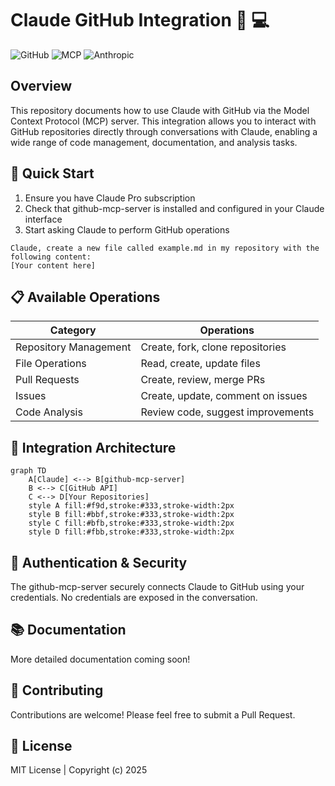 # Claude GitHub Integration 🤖 💻

![GitHub](https://img.shields.io/badge/github-integration-blue)
![MCP](https://img.shields.io/badge/MCP-enabled-green)
![Anthropic](https://img.shields.io/badge/Claude-assistant-purple)

## Overview

This repository documents how to use Claude with GitHub via the Model Context Protocol (MCP) server. This integration allows you to interact with GitHub repositories directly through conversations with Claude, enabling a wide range of code management, documentation, and analysis tasks.

## 🚀 Quick Start

1. Ensure you have Claude Pro subscription
2. Check that github-mcp-server is installed and configured in your Claude interface
3. Start asking Claude to perform GitHub operations

```
Claude, create a new file called example.md in my repository with the following content: 
[Your content here]
```

## 📋 Available Operations

| Category | Operations |
|----------|------------|
| Repository Management | Create, fork, clone repositories |
| File Operations | Read, create, update files |
| Pull Requests | Create, review, merge PRs |
| Issues | Create, update, comment on issues |
| Code Analysis | Review code, suggest improvements |

## 🔄 Integration Architecture

```mermaid
graph TD
    A[Claude] <--> B[github-mcp-server]
    B <--> C[GitHub API]
    C <--> D[Your Repositories]
    style A fill:#f9d,stroke:#333,stroke-width:2px
    style B fill:#bbf,stroke:#333,stroke-width:2px
    style C fill:#bfb,stroke:#333,stroke-width:2px
    style D fill:#fbb,stroke:#333,stroke-width:2px
```

## 🔑 Authentication & Security

The github-mcp-server securely connects Claude to GitHub using your credentials. No credentials are exposed in the conversation.

## 📚 Documentation

More detailed documentation coming soon!

## 🤝 Contributing

Contributions are welcome! Please feel free to submit a Pull Request.

## 📄 License

MIT License | Copyright (c) 2025
